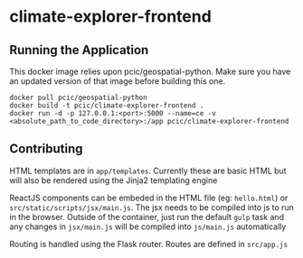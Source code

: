 # climate-explorer-frontend

## Running the Application

This docker image relies upon pcic/geospatial-python. Make sure you have an updated version of that image before building this one.

    docker pull pcic/geospatial-python
    docker build -t pcic/climate-explorer-frontend .
    docker run -d -p 127.0.0.1:<port>:5000 --name=ce -v <absolute_path_to_code_directory>:/app pcic/climate-explorer-frontend

## Contributing

HTML templates are in `app/templates`. Currently these are basic HTML but will also be rendered using the Jinja2 templating engine

ReactJS components can be embeded in the HTML file (eg: `hello.html`) or `src/static/scripts/jsx/main.js`. The jsx needs to be compiled into js to run in the browser. Outside of the container, just run the default `gulp` task and any changes in `jsx/main.js` will be compiled into `js/main.js` automatically

Routing is handled using the Flask router. Routes are defined in `src/app.js`

